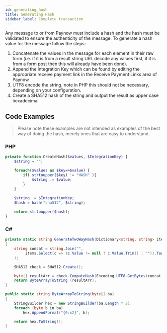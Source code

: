```yaml
---
id: generating_hash
title: Gemerating Hash
sidebar_label: Complete transaction
---
```


Any message to or from Paynow must include a hash and the hash must be validated to ensure the authenticity of the message. To generate a hash value for the message follow the steps:

1. Concatenate the values in the message for each element in their raw form (i.e. if it is from a
result string URL decode any values first, if it is from a form post then this will already have
been done).
2. Append the Integration Key which can be found by editing the appropriate receive payment
link in the Receive Payment Links area of Paynow
3. UTF8 encode the string, note in PHP this should not be necessary, depending on your
configuration.
4. Create a SHA512 hash of the string and output the result as upper case hexadecimal

## Code Examples

> Please note these examples are not intended as examples of the best way of doing the hash, merely ones that are easy to understand.

### PHP

```php
private function CreateHash($values, $IntegrationKey) {
    $string = "";

    foreach($values as $key=>$value) {
        if( strtoupper($key) != "HASH" ){
            $string .= $value;
        }
    }
    
    $string .= $IntegrationKey;
    $hash = hash("sha512", $string);

    return strtoupper($hash);
}
```


### C#

```csharp
private static string GenerateTwoWayHash(Dictionary<string, string> items, Guid guid)
{
    string concat = string.Join("", 
         items.Select(c => (c.Value != null ? c.Value.Trim() : "")).ToArray()
    );

    SHA512 check = SHA512.Create();

    byte[] resultArr = check.ComputeHash(Encoding.UTF8.GetBytes(concat + guid));
    return ByteArrayToString (resultArr);
}

public static string ByteArrayToString(byte[] ba)
{
    StringBuilder hex = new StringBuilder(ba.Length * 2);
    foreach (byte b in ba)
        hex.AppendFormat("{0:x2}", b);

    return hex.ToString();
}
```